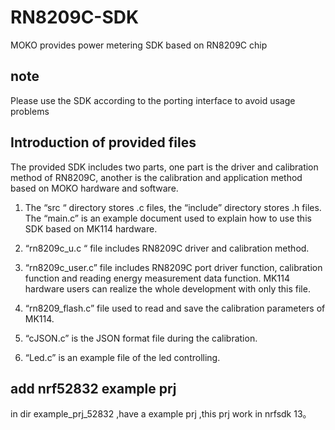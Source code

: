 # RN8209C-SDK
MOKO provides power metering SDK based on RN8209C chip

## note
Please use the SDK according to the porting interface to avoid usage problems

## Introduction of provided files
The provided SDK includes two parts, one part is the driver and calibration method of RN8209C, another is the calibration and application method based on MOKO hardware and software.

1.	The “src “ directory stores .c files, the “include” directory stores .h files. The “main.c” is an example document used to explain how to use this SDK based on MK114 hardware.

2.	“rn8209c_u.c “ file includes RN8209C driver and calibration method.

3.	“rn8209c_user.c” file includes RN8209C port driver function, calibration function and reading energy measurement data function. MK114 hardware users can realize the whole development with only this file.

4.	“rn8209_flash.c” file used to read and save the calibration parameters of MK114.

5.	“cJSON.c” is the JSON format file during the calibration.

6.	“Led.c” is an example file of the led controlling.


## add nrf52832 example prj
   in dir example_prj_52832 ,have a example prj ,this prj work in nrfsdk 13。 

